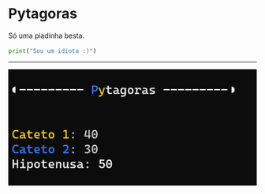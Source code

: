 # Pytagoras

Só uma piadinha besta.

```python
print("Sou um idiota :)")
```
---
![exemplo](./img/exemplo.PNG "Exemplo no windows terminal")